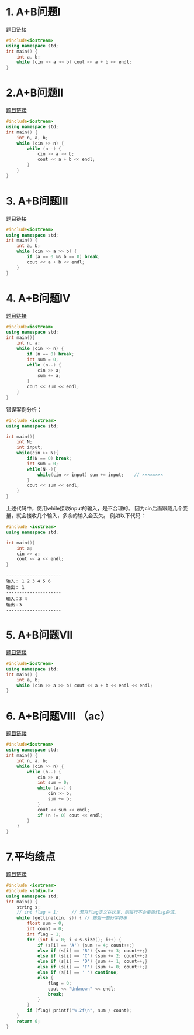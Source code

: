# 1. A+B问题I 
[题目链接](https://kamacoder.com/problempage.php?pid=1000)

```CPP 
#include<iostream>
using namespace std;
int main() {
    int a, b;
    while (cin >> a >> b) cout << a + b << endl;
}
```

# 2.A+B问题II 
[题目链接](https://kamacoder.com/problempage.php?id=1001)

```CPP 
#include<iostream>
using namespace std;
int main() {
    int n, a, b;
    while (cin >> n) {
        while (n--) {
            cin >> a >> b;
            cout << a + b << endl;
        }
    }
}
```

# 3. A+B问题III 
[题目链接](https://kamacoder.com/problempage.php?pid=1002)

```CPP  
#include<iostream>
using namespace std;
int main() {
    int a, b;
    while (cin >> a >> b) {
        if (a == 0 && b == 0) break;
        cout << a + b << endl;
    }
}
```

# 4. A+B问题IV 
[题目链接](https://kamacoder.com/problempage.php?pid=1003) 

```CPP
#include<iostream>
using namespace std;
int main(){
    int n, a;
    while (cin >> n) {
        if (n == 0) break;
        int sum = 0;
        while (n--) {
            cin >> a;
            sum += a;
        }
        cout << sum << endl;
    }
}
```

错误案例分析：
```cpp
#include <iostream>
using namespace std;

int main(){
    int N;
    int input;
    while(cin >> N){
        if(N == 0) break;
        int sum = 0;
        while(N--){
            while(cin >> input) sum += input;    // ××××××××
        }
        cout << sum << endl;
    }
}
```
上述代码中，使用while接收input的输入，是不合理的。
因为cin后面跟随几个变量，就会接收几个输入，多余的输入会丢失。
例如以下代码：
```cpp
#include <iostream>
using namespace std;

int main(){
    int a;
    cin >> a;
    cout << a << endl;
}
```
```
---------------------
输入： 1 2 3 4 5 6
输出： 1
---------------------
输入：3 4
输出：3
---------------------
```

# 5. A+B问题VII 
[题目链接](https://kamacoder.com/problempage.php?pid=1004) 

```CPP
#include<iostream>
using namespace std;
int main() {
    int a, b;
    while (cin >> a >> b) cout << a + b << endl << endl;
}
```

# 6. A+B问题VIII （ac）
[题目链接](https://kamacoder.com/problempage.php?pid=1005)

```CPP 
#include<iostream>
using namespace std;
int main() {
    int n, a, b;
    while (cin >> n) {
        while (n--) {
            cin >> a;
            int sum = 0;
            while (a--) {
                cin >> b;
                sum += b;
            }
            cout << sum << endl;
            if (n != 0) cout << endl;
        }
    }
}
```

# 7.平均绩点 
[题目链接](https://kamacoder.com/problempage.php?pid=1006)

```CPP
#include <iostream>
#include <stdio.h>
using namespace std;
int main() {
    string s;
    // int flag = 1;     // 若将flag定义在这里，则每行不会重置flag的值。
    while (getline(cin, s)) { // 接受一整行字符串
        float sum = 0;
        int count = 0;
        int flag = 1;
        for (int i = 0; i < s.size(); i++) {
            if (s[i] == 'A') {sum += 4; count++;}
            else if (s[i] == 'B') {sum += 3; count++;}
            else if (s[i] == 'C') {sum += 2; count++;}
            else if (s[i] == 'D') {sum += 1; count++;}
            else if (s[i] == 'F') {sum += 0; count++;}
            else if (s[i] == ' ') continue;
            else {
                flag = 0;
                cout << "Unknown" << endl;
                break;
            }
        }
        if (flag) printf("%.2f\n", sum / count);
    }
    return 0;
}
```



























